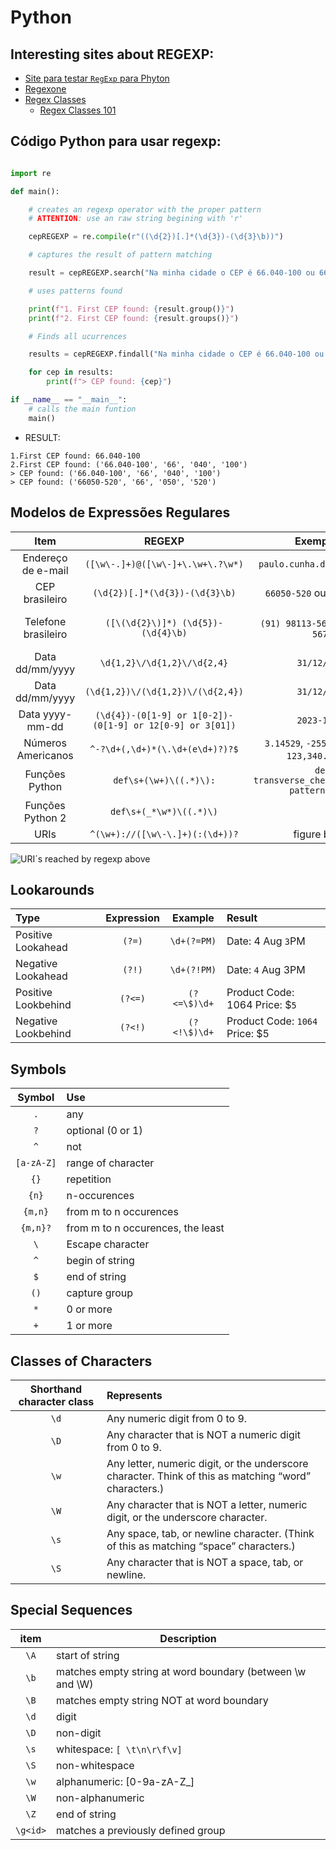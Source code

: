 # Python

## Interesting sites about REGEXP:

- [Site para testar `RegExp` para Phyton](https://pythex.org/)
- [Regexone](https://regexone.com/)
- [Regex Classes](https://regexlearn.com/)
  - [Regex Classes 101](https://regexlearn.com/learn/regex101)

## Código Python para usar regexp:

```python

import re

def main():

    # creates an regexp operator with the proper pattern
    # ATTENTION: use an raw string begining with 'r'

    cepREGEXP = re.compile(r"((\d{2})[.]*(\d{3})-(\d{3}\b))")

    # captures the result of pattern matching

    result = cepREGEXP.search("Na minha cidade o CEP é 66.040-100 ou 66050-520")

    # uses patterns found

    print(f"1. First CEP found: {result.group()}")
    print(f"2. First CEP found: {result.groups()}")

    # Finds all ucurrences

    results = cepREGEXP.findall("Na minha cidade o CEP é 66.040-100 ou 66050-520")

    for cep in results:
        print(f"> CEP found: {cep}")

if __name__ == "__main__":
    # calls the main funtion
    main()

```

- RESULT:

```
1.First CEP found: 66.040-100
2.First CEP found: ('66.040-100', '66', '040', '100')
> CEP found: ('66.040-100', '66', '040', '100')
> CEP found: ('66050-520', '66', '050', '520')
```

## Modelos de Expressões Regulares

|        Item         |               REGEXP               |                     Exemplo(s)                      |                            Parte(s)                            |
| :-----------------: | :--------------------------------: | :-------------------------------------------------: | :------------------------------------------------------------: |
| Endereço de e-mail  | `([\w\-.]+)@([\w\-]+\.\w+\.?\w*)`  |             `paulo.cunha.doc@gmail.com`             |               `(paulo.cunha.doc)`, `(gmail.com)`               |
|   CEP brasileiro    |   `(\d{2})[.]*(\d{3})-(\d{3}\b)`   |             `66050-520` ou `66.050-520`             |           `(66050)`, `(520)` ou `(66.050)`, `(520)`            |
| Telefone brasileiro | `([\(\d{2}\)]*) (\d{5})-(\d{4}\b)` |          `(91) 98113-5678` ou `98113-5678`          | `((91))`, `(98113)`, `(5678)` ou `(empty)` `(98113)`, `(5678)` |
|   Data dd/mm/yyyy   |    `\d{1,2}\/\d{1,2}\/\d{2,4}`     |                    `31/12/2023`                     |                          `31/12/2023`                          |
|   Data dd/mm/yyyy   | `(\d{1,2})\/(\d{1,2})\/(\d{2,4})`  |                    `31/12/2023`                     |                    `(31)`, `(12)`, `(2023)`                    |
|   Data yyyy-mm-dd   | `(\d{4})-(0[1-9] or 1[0-2])-(0[1-9] or 12[0-9] or 3[01])` | `2023-12-31`                 |                    `(2023)`, `(12)`, `(31)`                    |
| Números Americanos  |  `^-?\d+(,\d+)*(\.\d+(e\d+)?)?$`   | `3.14529`, `-255.34`, `1.9e10`, `123,340.00`, `128` |                                                                |
|   Funções Python    |       `def\s+(\w+)\((.*)\):`       |   `def transverse_check(directory, pattern="*"):`   |                                                                |
|  Funções Python 2   |      `def\s+(_*\w*)\((.*)\)`       |                                                     |                                                                |
|        URIs         |  `^(\w+)://([\w\-\.]+)(:(\d+))?`   |                    figure below                     |                          figure below                          |


![URI´s reached by regexp above](https://github.com/cunhapaulo/ReferenceCard/assets/28146759/498f777b-1ce4-411e-9d8e-3516300abdbc)


## Lookarounds

| Type                | Expression |   Example    | Result                         |
| :------------------ | :--------: | :----------: | :----------------------------- |
| Positive Lookahead  |   `(?=)`   | `\d+(?=PM)`  | Date: 4 Aug `3`PM              |
| Negative Lookahead  |   `(?!)`   | `\d+(?!PM)`  | Date: `4` Aug 3PM              |
| Positive Lookbehind |  `(?<=)`   | `(?<=\$)\d+` | Product Code: 1064 Price: $`5` |
| Negative Lookbehind |  `(?<!)`   | `(?<!\$)\d+` | Product Code: `1064` Price: $5 |

## Symbols

|   Symbol   | Use                               |
| :--------: | :-------------------------------- |
|    `.`     | any                               |
|    `?`     | optional (0 or 1)                 |
|    `^`     | not                               |
| `[a-zA-Z]` | range of character                |
|    `{}`    | repetition                        |
|   `{n}`    | n-occurences                      |
|  `{m,n}`   | from m to n occurences            |
|  `{m,n}?`  | from m to n occurences, the least |
|    `\`     | Escape character                  |
|    `^`     | begin of string                   |
|    `$`     | end of string                     |
|    `()`    | capture group                     |
|    `*`     | 0 or more                         |
|    `+`     | 1 or more                         |

## Classes of Characters

| Shorthand character class | Represents                                                                                            |
| :-----------------------: | :---------------------------------------------------------------------------------------------------- |
|           `\d`            | Any numeric digit from 0 to 9.                                                                        |
|           `\D`            | Any character that is NOT a numeric digit from 0 to 9.                                                |
|           `\w`            | Any letter, numeric digit, or the underscore character. Think of this as matching “word” characters.) |
|           `\W`            | Any character that is NOT a letter, numeric digit, or the underscore character.                       |
|           `\s`            | Any space, tab, or newline character. (Think of this as matching “space” characters.)                 |
|           `\S`            | Any character that is NOT a space, tab, or newline.                                                   |

## Special Sequences

|   item   | Description                                               |
| :------: | --------------------------------------------------------- |
|   `\A`   | start of string                                           |
|   `\b`   | matches empty string at word boundary (between \w and \W) |
|   `\B`   | matches empty string NOT at word boundary                 |
|   `\d`   | digit                                                     |
|   `\D`   | non-digit                                                 |
|   `\s`   | whitespace: `[ \t\n\r\f\v]`                               |
|   `\S`   | non-whitespace                                            |
|   `\w`   | alphanumeric: [0-9a-zA-Z_]                                |
|   `\W`   | non-alphanumeric                                          |
|   `\Z`   | end of string                                             |
| `\g<id>` | matches a previously defined group                        |
